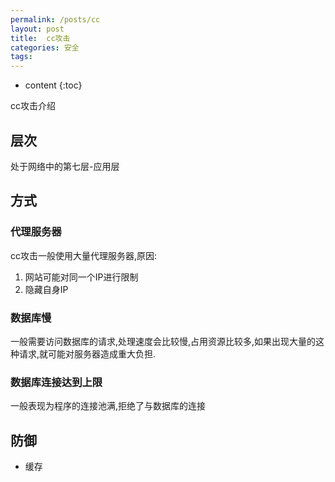 ```yaml
---
permalink: /posts/cc
layout: post
title:  cc攻击
categories: 安全
tags:
---
```


* content
{:toc}

cc攻击介绍




## 层次
处于网络中的第七层-应用层

## 方式

### 代理服务器
cc攻击一般使用大量代理服务器,原因:

1. 网站可能对同一个IP进行限制
2. 隐藏自身IP

### 数据库慢
一般需要访问数据库的请求,处理速度会比较慢,占用资源比较多,如果出现大量的这种请求,就可能对服务器造成重大负担.

### 数据库连接达到上限
一般表现为程序的连接池满,拒绝了与数据库的连接

## 防御

* 缓存
